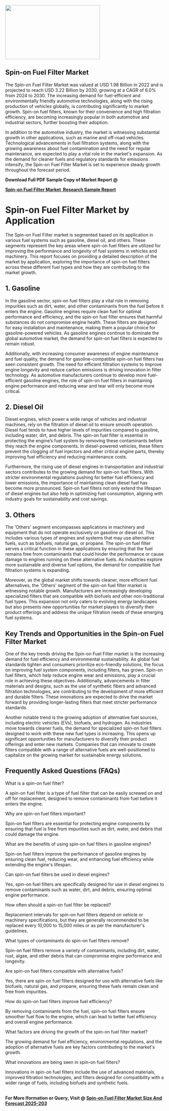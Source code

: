 <p><img class="alignnone size-medium wp-image-20088" src="https://ffe5etoiles.com/wp-content/uploads/2024/12/MST1-300x171.png" alt="" width="300" height="171" /></p><p><p> <h2>Spin-on Fuel Filter Market </h2><p>The Spin-on Fuel Filter Market was valued at USD 1.98 Billion in 2022 and is projected to reach USD 3.22 Billion by 2030, growing at a CAGR of 6.0% from 2024 to 2030. The increasing demand for fuel-efficient and environmentally friendly automotive technologies, along with the rising production of vehicles globally, is contributing significantly to market growth. Spin-on fuel filters, known for their convenience and high filtration efficiency, are becoming increasingly popular in both automotive and industrial sectors, further boosting their adoption.</p><p>In addition to the automotive industry, the market is witnessing substantial growth in other applications, such as marine and off-road vehicles. Technological advancements in fuel filtration systems, along with the growing awareness about fuel contamination and the need for regular maintenance, are expected to play a vital role in the market's expansion. As the demand for cleaner fuels and regulatory standards for emissions intensify, the Spin-on Fuel Filter Market is set to experience steady growth throughout the forecast period.</p></p><p><strong>Download Full PDF Sample Copy of Market Report @</strong></p><p><strong><a href="https://www.verifiedmarketreports.com/download-sample/?rid=281488&utm_source=Sites-google&utm_medium=265" target="_blank">Spin-on Fuel Filter Market &nbsp;Research Sample Report</a></strong></p><p> <h1>Spin-on Fuel Filter Market by Application</h1><p>The Spin-on Fuel Filter market is segmented based on its application in various fuel systems such as gasoline, diesel oil, and others. These segments represent the key areas where spin-on fuel filters are utilized for improving the performance and longevity of fuel systems in vehicles and machinery. This report focuses on providing a detailed description of the market by application, exploring the importance of spin-on fuel filters across these different fuel types and how they are contributing to the market growth.<h2>1. Gasoline</h2><p>In the gasoline sector, spin-on fuel filters play a vital role in removing impurities such as dirt, water, and other contaminants from the fuel before it enters the engine. Gasoline engines require clean fuel for optimal performance and efficiency, and the spin-on fuel filter ensures that harmful substances do not compromise engine health. These filters are designed for easy installation and maintenance, making them a popular choice for gasoline-powered vehicles. As gasoline engines continue to dominate the global automotive market, the demand for spin-on fuel filters is expected to remain robust.<p>Additionally, with increasing consumer awareness of engine maintenance and fuel quality, the demand for gasoline-compatible spin-on fuel filters has seen consistent growth. The need for efficient filtration systems to improve engine longevity and reduce carbon emissions is driving innovation in filter technology. As automotive manufacturers continue to develop more fuel-efficient gasoline engines, the role of spin-on fuel filters in maintaining engine performance and reducing wear and tear will only become more critical.<h2>2. Diesel Oil</h2><p>Diesel engines, which power a wide range of vehicles and industrial machines, rely on the filtration of diesel oil to ensure smooth operation. Diesel fuel tends to have higher levels of impurities compared to gasoline, including water, dirt, and debris. The spin-on fuel filter is essential in protecting the engine’s fuel system by removing these contaminants before they reach the engine components. In diesel-powered vehicles, these filters prevent the clogging of fuel injectors and other critical engine parts, thereby improving fuel efficiency and reducing maintenance costs.<p>Furthermore, the rising use of diesel engines in transportation and industrial sectors contributes to the growing demand for spin-on fuel filters. With stricter environmental regulations pushing for better fuel efficiency and lower emissions, the importance of maintaining clean diesel fuel has become more pronounced. Spin-on fuel filters not only extend the lifespan of diesel engines but also help in optimizing fuel consumption, aligning with industry goals for sustainability and cost savings.<h2>3. Others</h2><p>The 'Others' segment encompasses applications in machinery and equipment that do not operate exclusively on gasoline or diesel oil. This includes various types of engines and systems that may use alternative fuels, such as biofuels, natural gas, or propane. The spin-on fuel filter serves a critical function in these applications by ensuring that the fuel remains free from contaminants that could hinder the performance or cause damage to engines running on these alternative fuels. As industries explore more sustainable and diverse fuel options, the demand for compatible fuel filtration systems is expanding.<p>Moreover, as the global market shifts towards cleaner, more efficient fuel alternatives, the 'Others' segment of the spin-on fuel filter market is witnessing notable growth. Manufacturers are increasingly developing specialized filters that are compatible with biofuels and other non-traditional fuel types. This expansion not only caters to evolving energy landscapes but also presents new opportunities for market players to diversify their product offerings and address the unique filtration needs of these emerging fuel systems.<h2>Key Trends and Opportunities in the Spin-on Fuel Filter Market</h2><p>One of the key trends driving the Spin-on Fuel Filter market is the increasing demand for fuel efficiency and environmental sustainability. As global fuel standards tighten and consumers prioritize eco-friendly solutions, the focus on improving fuel system components, including filters, has grown. Spin-on fuel filters, which help reduce engine wear and emissions, play a crucial role in achieving these objectives. Additionally, advancements in filter materials and designs, such as the use of synthetic fibers and advanced filtration technologies, are contributing to the development of more efficient and durable filters. These innovations are expected to drive the market forward by providing longer-lasting filters that meet stricter performance standards.<p>Another notable trend is the growing adoption of alternative fuel sources, including electric vehicles (EVs), biofuels, and hydrogen. As industries move towards cleaner fuels, the demand for specialized spin-on fuel filters designed to work with these new fuel types is increasing. This opens up significant opportunities for manufacturers to diversify their product offerings and enter new markets. Companies that can innovate to create filters compatible with a range of alternative fuels are well-positioned to capitalize on the growing market for sustainable energy solutions.<h2>Frequently Asked Questions (FAQs)</h2><p>What is a spin-on fuel filter?</p><p>A spin-on fuel filter is a type of fuel filter that can be easily screwed on and off for replacement, designed to remove contaminants from fuel before it enters the engine.</p><p>Why are spin-on fuel filters important?</p><p>Spin-on fuel filters are essential for protecting engine components by ensuring that fuel is free from impurities such as dirt, water, and debris that could damage the engine.</p><p>What are the benefits of using spin-on fuel filters in gasoline engines?</p><p>Spin-on fuel filters improve the performance of gasoline engines by ensuring clean fuel, reducing wear, and enhancing fuel efficiency while extending the engine's lifespan.</p><p>Can spin-on fuel filters be used in diesel engines?</p><p>Yes, spin-on fuel filters are specifically designed for use in diesel engines to remove contaminants such as water, dirt, and debris, ensuring optimal engine performance.</p><p>How often should a spin-on fuel filter be replaced?</p><p>Replacement intervals for spin-on fuel filters depend on vehicle or machinery specifications, but they are generally recommended to be replaced every 10,000 to 15,000 miles or as per the manufacturer's guidelines.</p><p>What types of contaminants do spin-on fuel filters remove?</p><p>Spin-on fuel filters remove a variety of contaminants, including dirt, water, rust, algae, and other debris that can compromise engine performance and longevity.</p><p>Are spin-on fuel filters compatible with alternative fuels?</p><p>Yes, there are spin-on fuel filters designed for use with alternative fuels like biofuels, natural gas, and propane, ensuring these fuels remain clean and free from impurities.</p><p>How do spin-on fuel filters improve fuel efficiency?</p><p>By removing contaminants from the fuel, spin-on fuel filters ensure smoother fuel flow to the engine, which can lead to better fuel efficiency and overall engine performance.</p><p>What factors are driving the growth of the spin-on fuel filter market?</p><p>The growing demand for fuel efficiency, environmental regulations, and the adoption of alternative fuels are key factors contributing to the market's growth.</p><p>What innovations are being seen in spin-on fuel filters?</p><p>Innovations in spin-on fuel filters include the use of advanced materials, improved filtration technologies, and filters designed for compatibility with a wider range of fuels, including biofuels and synthetic fuels.</p><strong><br />For More Iformation or Query, Visit @ <a href="https://www.verifiedmarketreports.com/product/spin-on-fuel-filter-market/" target="_blank">Spin-on Fuel Filter Market Size And Forecast 2025-203</a></strong></p>
